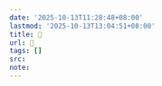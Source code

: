 ```yaml
---
date: '2025-10-13T11:28:48+08:00'
lastmod: '2025-10-13T13:04:51+08:00'
title: 󰞰
url: 󰞰
tags: []
src:
note:
---
```

